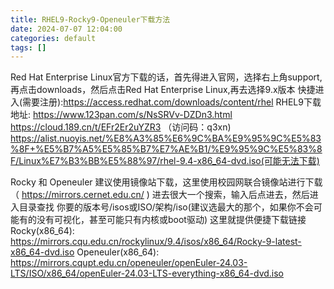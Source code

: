 ```yaml
---
title: RHEL9-Rocky9-Openeuler下载方法
date: 2024-07-07 12:04:00
categories: default
tags: []
---
```

Red Hat Enterprise Linux官方下载的话，首先得进入官网，选择右上角support,再点击downloads，然后点击Red Hat Enterprise Linux,再去选择9.x版本
快捷进入(需要注册):https://access.redhat.com/downloads/content/rhel
RHEL9下载地址:
https://www.123pan.com/s/NsSRVv-DZDn3.html
https://cloud.189.cn/t/EFr2Er2uYZR3 （访问码：q3xn)
https://alist.nuoyis.net/%E8%A3%85%E6%9C%BA%E9%95%9C%E5%83%8F+%E5%B7%A5%E5%85%B7%E7%AE%B1/%E9%95%9C%E5%83%8F/Linux%E7%B3%BB%E5%88%97/rhel-9.4-x86_64-dvd.iso(可能无法下载)

Rocky 和 Openeuler 建议使用镜像站下载，这里使用校园网联合镜像站进行下载（ https://mirrors.cernet.edu.cn/ )
进去很大一个搜索，输入后点进去，然后进入目录查找 你要的版本号/isos或ISO/架构/iso(建议选最大的那个，如果你不会可能有的没有可视化，甚至可能只有内核或boot驱动)
这里就提供便捷下载链接
Rocky(x86_64): https://mirrors.cqu.edu.cn/rockylinux/9.4/isos/x86_64/Rocky-9-latest-x86_64-dvd.iso
Openeuler(x86_64): https://mirrors.cqupt.edu.cn/openeuler/openEuler-24.03-LTS/ISO/x86_64/openEuler-24.03-LTS-everything-x86_64-dvd.iso